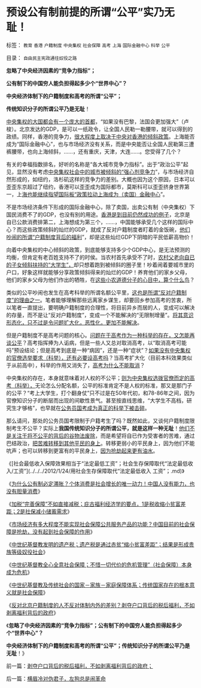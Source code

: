 # 预设公有制前提的所谓“公平”实乃无耻！

标签： `教育` `香港` `户籍制度` `中央集权` `社会保障` `高考` `上海` `国际金融中心` `科举` `公平` 

目录： `自由民主宪政通往奴役之路`

**忽略了中央经济因素的“竞争力指标”；**

**公有制下的中国穷人能负担得起多少个“世界中心”？**

**中央经济体制下的户籍制度和高考的所谓“公平”；**

**传统知识分子的所谓公平乃是无耻**！

[中央集权的大国都会有一个庞大的首都](../../../2011/7/14/他信近似庇隆，英拉近似庇隆夫人，泰国近似阿根廷.md)，“如果没有巴黎，法国会更加强大”（卢梭）。北京发达的GDP，是可以一纸政令，让全国人民勒一勒腰带，就可以得到的政绩。同样，香港的竞争力，[很大程度上取决于中央对香港的倾斜政策](../../../2009/6/1/台港内地经济往来要让大陆居民问“我的利益在那里”.md)。上海能否成为“国际金融中心”，也与市场经济没有关系，而是中央能否让全国人民勒第三遭裤腰带，也向上海倾斜，……，还有重庆，天津，大连……。您受得了几个？

有关的幸福指数排名，好听的名称是“各大城市竞争力指标”。出于“政治公平”起见，显然没有考虑[中央集权社会中的城市被倾斜的“强心剂竞争力](../../../2009/9/2/反对户籍制度背后垂涎的是政策倾斜的利益输送.md)”，与市场经济自然形成的，如纽约，洛杉矶这样的竞争力的差别。大概也因为这个原因，日本可以歪歪东京超过了纽约，香港可以歪歪成为国际都市，莫斯科可以歪歪挤身世界第一，上[海也能继续指望国际板“政策拉动上海成为（卖国）金融中心](../../../2011/6/15/国际板推动RMB国际化的骗局.md)”。

不是市场经济条件下形成的国际金融中心，除了卖国，出卖公有制（中央集权）下国民消费不了的GDP，也没有别的用途。[香港是到目前仍然成功的例子](../../../2011/12/16/废除向香港倾斜的“谷物法”，大陆居民将大大富裕.md)，北京是自已公款消费排第二，上海想成为第三个，……，中国能够承受几个这样的国际中心？而这些政策倾斜的灿烂的GDP，就成了反对户籍制度者盯着的金饭碗，[他们吵闹的所谓“户籍制度背后的福利](../../../2011/1/25/改革可以渐进，但不应南辕北辙.md)”，却是这些灿烂GDP下阴暗的平民低薪高物价！

向着中央集权的中心倾斜的政策，到底能够支持多少个GDP中心，是无法预测的均衡，但肯定有老百姓支持不了的时侯。当农村首先承受不了时，[农村父老向自已的子女倾斜扶持的“大学生”，](../../../2010/4/29/声称代表农民的绝大部分不是农民.md)却只想着跑到被倾斜的圈子里！吵着闹着要城市里的户口，好象这样就能够分享政策倾斜得来的灿烂的GDP！养育他们的家乡父母，他们的家乡父母为他们作出的牺牲，在[这些小农道德分子的心目中，算个什么鸟](../../../2009/8/31/城乡移民精英只是代表了自已的利益.md)？

类似的公平吵闹也发生在高考科举的所谓名额公平里，[这也是所谓“反对户籍制度”的理由之一](../../../2010/3/5/“反户籍制度”的根源就是小农意识.md)。笔者能够理解那些远离家乡谋生，却要回乡参加高考的苦衷，所以笔者一直提出，要明确户籍制度的合理性，将目前异乡而居的人，变成可以解决的存量，而不是让“反对户籍制度”，变成一个不能解决的“无限制增量”。[将其意识形态化，只不过是令问题扩大化，恶性化，更加不能解决](../../../2009/10/23/跳出城乡死亡循环的代价和对价.md)。

但是户籍制度不是高考问题的核心。[问题在于高考作为一种科举的存在，又怎能再谈公平](../../../2009/12/8/中国科学文化基础被摧毁的手段.md)？高考指挥捧为人诟病，但是一些人又总对取消高考，以“取消高考可能吗”预设结论；但是高考到底是一种“病因”，还是一种“症状”？[如果没有中央集权的官僚选举要求（科举），还有必要设高考吗](../../../2010/7/21/炒作唐骏假文凭突显国民劣根性.md)？当高考扩大化（目前本科效果类似于从前高中），科举的作用又消失了，[高考为什么不能取消](../../../2010/9/13/唐骏假文凭背后的几百万科举蜱虫.md)？

中央集权的存在，本身就意味着对人权的不公平；[则为中央集权选拨官僚而定的高考（科举），](../../../2009/12/13/科举不是教育，全民求官不是经济.md)无论怎么分配名额，公平的标准肯定不是人权的标准，那又是那门子的公平？“考上大学生，打个翻身仗”只不过是在50年代初，和78-86年之间，因为官僚知识分子的断层而出现的间歇性景气。甚至按直线思维，“大学生不高档，研究生才够格”，也早就在[公务员国考成为真正的科举下被击碎](../../../2009/12/9/现代科举之高考、国考、公务员和考研.md)。

那么请问，那处的公务员国考限制于户籍考生了吗？既然如此，又谈何户籍制度限制考生不公平？实际上**我国传统知识分子的所谓公平，就是这样一种无耻**！[他们不是关注于将不公平的背后的谷物法废除](../../../2012/1/19/建构社会是大忌讳；“反谷物法”不是革命.md)，而是希望将自已作为受害者的苦难，通过巴结政治，[把苦难转移到其他平民的身上](../../../2012/1/2/愚民三步曲和三层次的愚民：“文过饰非，虚拟正义，以邻为壑”.md)。转移更弱小的平民身上，因为他们不能吭声；也可以转移到更富有的平民身上，[因为抢劫起来更有油水](../../../2009/10/13/小农意识仇富牛二历史命运.md)。

《[社会最低收入保障效果相当于“法定最低工资”；社会生存保障取代“法定最低收入/工资”](../../../2012/1/24/用社会生存保障取代“法定最低收入 工资”；.md)》

《[为什么公有制必定滞胀？个体消费是社会增长的唯一动力！中国人没有能力，也没有胆量消费](../../../2012/1/24/为什么公有制必定滞胀？个体消费是社会增长的唯一动力！.md)》

《[加税“完善保障”不如直接减税；庇古福利经济学的要点，1是税收缩小贫富差距；2是社保减小储蓄需求](../../../2012/1/26/加税“完善保障”不如直接减税，和“强制分红”的恶毒.md)》

《[市场经济有多大程度不能实现社会保障公共服务产品的功能？中国目前的社会保障是抢劫，没有起到社会保障的作用](../../../2012/1/26/社会保障在多大程度上是有必要的？.md)》

《[中世纪基督教发明的遗产税；遗产税是通过赤贫“缩小贫富差距”；结果是形成贵族等级奴役社会](../../../2012/1/26/中世纪基督教发明的遗产税和奥朗则布大帝的“忏悔”.md)》

《[中世纪基督教全心全意社会保障；不惜一切代价的危机管理”（社会保障）本身成为危机](../../../2012/1/26/中世纪基督教社会就是全面保障的公有制社会主义.md)》

《[中世纪基督教及传统社会的国家－家族－家庭保障体系；传统国家存在的根本意义就是社会保障](../../../2012/1/30/传统国家的存在意义就是社会保障，国家－家族－家庭保障体系.md)》

《[反对北京户籍制度的人不反对体制内外的差别？剥夺户口背后的税后福利，不如剥离福利背后的政府](../../../2012/2/1/剥夺户口背后的税后福利，不如剥离福利背后的政府；.md)》

《**忽略了中央经济因素的“竞争力指标”；公有制下的中国穷人能负担得起多少个“世界中心”？**

**中央经济体制下的户籍制度和高考的所谓“公平”；传统知识分子的所谓公平乃是无耻**！》



前一篇：[剥夺户口背后的税后福利，不如剥离福利背后的政府；](../../../2012/2/1/剥夺户口背后的税后福利，不如剥离福利背后的政府；.md)

后一篇：[横眉冷对伪君子，左狗总是闹革命](../../../2012/2/1/横眉冷对伪君子，左狗总是闹革命.md)